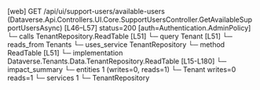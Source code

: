 [web] GET /api/ui/support-users/available-users  (Dataverse.Api.Controllers.UI.Core.SupportUsersController.GetAvailableSupportUsersAsync)  [L46–L57] status=200 [auth=Authentication.AdminPolicy]
  └─ calls TenantRepository.ReadTable [L51]
  └─ query Tenant [L51]
    └─ reads_from Tenants
  └─ uses_service TenantRepository
    └─ method ReadTable [L51]
      └─ implementation Dataverse.Tenants.Data.TenantRepository.ReadTable [L15-L180]
  └─ impact_summary
    └─ entities 1 (writes=0, reads=1)
      └─ Tenant writes=0 reads=1
    └─ services 1
      └─ TenantRepository

